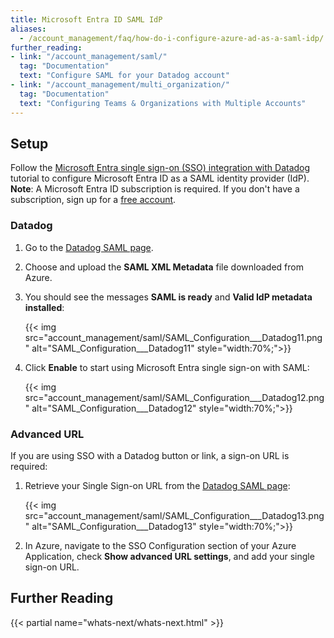 ```yaml
---
title: Microsoft Entra ID SAML IdP
aliases:
  - /account_management/faq/how-do-i-configure-azure-ad-as-a-saml-idp/
further_reading:
- link: "/account_management/saml/"
  tag: "Documentation"
  text: "Configure SAML for your Datadog account"
- link: "/account_management/multi_organization/"
  tag: "Documentation"
  text: "Configuring Teams & Organizations with Multiple Accounts"
---
```


## Setup

Follow the [Microsoft Entra single sign-on (SSO) integration with Datadog][1] tutorial to configure Microsoft Entra ID as a SAML identity provider (IdP). **Note**: A Microsoft Entra ID subscription is required. If you don't have a subscription, sign up for a [free account][2].

### Datadog

1. Go to the [Datadog SAML page][3].

2. Choose and upload the **SAML XML Metadata** file downloaded from Azure.

3. You should see the messages **SAML is ready** and **Valid IdP metadata installed**:

    {{< img src="account_management/saml/SAML_Configuration___Datadog11.png" alt="SAML_Configuration___Datadog11" style="width:70%;">}}

4. Click **Enable** to start using Microsoft Entra single sign-on with SAML:

    {{< img src="account_management/saml/SAML_Configuration___Datadog12.png" alt="SAML_Configuration___Datadog12" style="width:70%;">}}

### Advanced URL

If you are using SSO with a Datadog button or link, a sign-on URL is required:

1. Retrieve your Single Sign-on URL from the [Datadog SAML page][3]:

    {{< img src="account_management/saml/SAML_Configuration___Datadog13.png" alt="SAML_Configuration___Datadog13" style="width:70%;">}}

2. In Azure, navigate to the SSO Configuration section of your Azure Application, check **Show advanced URL settings**, and add your single sign-on URL.

## Further Reading

{{< partial name="whats-next/whats-next.html" >}}

[1]: https://learn.microsoft.com/entra/identity/saas-apps/datadog-tutorial
[2]: https://azure.microsoft.com/free/
[3]: https://app.datadoghq.com/saml/saml_setup
